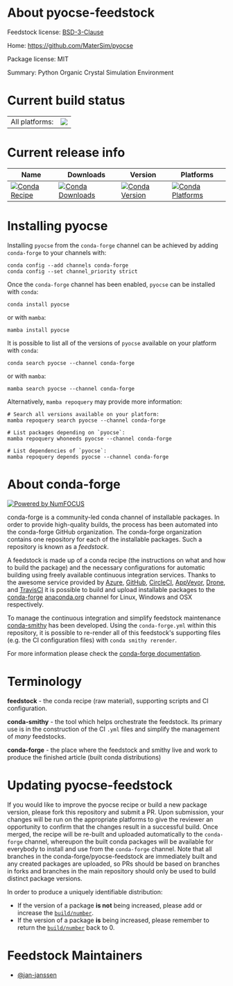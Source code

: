 About pyocse-feedstock
======================

Feedstock license: [BSD-3-Clause](https://github.com/conda-forge/pyocse-feedstock/blob/main/LICENSE.txt)

Home: https://github.com/MaterSim/pyocse

Package license: MIT

Summary: Python Organic Crystal Simulation Environment

Current build status
====================


<table><tr><td>All platforms:</td>
    <td>
      <a href="https://dev.azure.com/conda-forge/feedstock-builds/_build/latest?definitionId=23347&branchName=main">
        <img src="https://dev.azure.com/conda-forge/feedstock-builds/_apis/build/status/pyocse-feedstock?branchName=main">
      </a>
    </td>
  </tr>
</table>

Current release info
====================

| Name | Downloads | Version | Platforms |
| --- | --- | --- | --- |
| [![Conda Recipe](https://img.shields.io/badge/recipe-pyocse-green.svg)](https://anaconda.org/conda-forge/pyocse) | [![Conda Downloads](https://img.shields.io/conda/dn/conda-forge/pyocse.svg)](https://anaconda.org/conda-forge/pyocse) | [![Conda Version](https://img.shields.io/conda/vn/conda-forge/pyocse.svg)](https://anaconda.org/conda-forge/pyocse) | [![Conda Platforms](https://img.shields.io/conda/pn/conda-forge/pyocse.svg)](https://anaconda.org/conda-forge/pyocse) |

Installing pyocse
=================

Installing `pyocse` from the `conda-forge` channel can be achieved by adding `conda-forge` to your channels with:

```
conda config --add channels conda-forge
conda config --set channel_priority strict
```

Once the `conda-forge` channel has been enabled, `pyocse` can be installed with `conda`:

```
conda install pyocse
```

or with `mamba`:

```
mamba install pyocse
```

It is possible to list all of the versions of `pyocse` available on your platform with `conda`:

```
conda search pyocse --channel conda-forge
```

or with `mamba`:

```
mamba search pyocse --channel conda-forge
```

Alternatively, `mamba repoquery` may provide more information:

```
# Search all versions available on your platform:
mamba repoquery search pyocse --channel conda-forge

# List packages depending on `pyocse`:
mamba repoquery whoneeds pyocse --channel conda-forge

# List dependencies of `pyocse`:
mamba repoquery depends pyocse --channel conda-forge
```


About conda-forge
=================

[![Powered by
NumFOCUS](https://img.shields.io/badge/powered%20by-NumFOCUS-orange.svg?style=flat&colorA=E1523D&colorB=007D8A)](https://numfocus.org)

conda-forge is a community-led conda channel of installable packages.
In order to provide high-quality builds, the process has been automated into the
conda-forge GitHub organization. The conda-forge organization contains one repository
for each of the installable packages. Such a repository is known as a *feedstock*.

A feedstock is made up of a conda recipe (the instructions on what and how to build
the package) and the necessary configurations for automatic building using freely
available continuous integration services. Thanks to the awesome service provided by
[Azure](https://azure.microsoft.com/en-us/services/devops/), [GitHub](https://github.com/),
[CircleCI](https://circleci.com/), [AppVeyor](https://www.appveyor.com/),
[Drone](https://cloud.drone.io/welcome), and [TravisCI](https://travis-ci.com/)
it is possible to build and upload installable packages to the
[conda-forge](https://anaconda.org/conda-forge) [anaconda.org](https://anaconda.org/)
channel for Linux, Windows and OSX respectively.

To manage the continuous integration and simplify feedstock maintenance
[conda-smithy](https://github.com/conda-forge/conda-smithy) has been developed.
Using the ``conda-forge.yml`` within this repository, it is possible to re-render all of
this feedstock's supporting files (e.g. the CI configuration files) with ``conda smithy rerender``.

For more information please check the [conda-forge documentation](https://conda-forge.org/docs/).

Terminology
===========

**feedstock** - the conda recipe (raw material), supporting scripts and CI configuration.

**conda-smithy** - the tool which helps orchestrate the feedstock.
                   Its primary use is in the construction of the CI ``.yml`` files
                   and simplify the management of *many* feedstocks.

**conda-forge** - the place where the feedstock and smithy live and work to
                  produce the finished article (built conda distributions)


Updating pyocse-feedstock
=========================

If you would like to improve the pyocse recipe or build a new
package version, please fork this repository and submit a PR. Upon submission,
your changes will be run on the appropriate platforms to give the reviewer an
opportunity to confirm that the changes result in a successful build. Once
merged, the recipe will be re-built and uploaded automatically to the
`conda-forge` channel, whereupon the built conda packages will be available for
everybody to install and use from the `conda-forge` channel.
Note that all branches in the conda-forge/pyocse-feedstock are
immediately built and any created packages are uploaded, so PRs should be based
on branches in forks and branches in the main repository should only be used to
build distinct package versions.

In order to produce a uniquely identifiable distribution:
 * If the version of a package **is not** being increased, please add or increase
   the [``build/number``](https://docs.conda.io/projects/conda-build/en/latest/resources/define-metadata.html#build-number-and-string).
 * If the version of a package **is** being increased, please remember to return
   the [``build/number``](https://docs.conda.io/projects/conda-build/en/latest/resources/define-metadata.html#build-number-and-string)
   back to 0.

Feedstock Maintainers
=====================

* [@jan-janssen](https://github.com/jan-janssen/)

